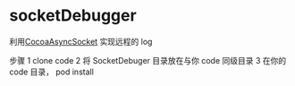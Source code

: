 # socketDebugger

利用[CocoaAsyncSocket](https://github.com/robbiehanson/CocoaAsyncSocket) 实现远程的 log

步骤
1 clone code
2 将 SocketDebuger 目录放在与你 code 同级目录
3 在你的 code 目录， pod install

